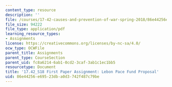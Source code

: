 ```yaml
---
content_type: resource
description: ''
file: /courses/17-42-causes-and-prevention-of-war-spring-2018/86e44256e69523dba0d3742f487c79be_MIT17_42S18_LebonPeaceFund.pdf
file_size: 94222
file_type: application/pdf
learning_resource_types:
- Assignments
license: https://creativecommons.org/licenses/by-nc-sa/4.0/
ocw_type: OCWFile
parent_title: Assignments
parent_type: CourseSection
parent_uid: fc8a6214-6ab1-0cd2-3caf-3ab1c1ec1bb5
resourcetype: Document
title: '17.42_S18 First Paper Assignment: Lebon Pace Fund Proposal'
uid: 86e44256-e695-23db-a0d3-742f487c79be
---
```

